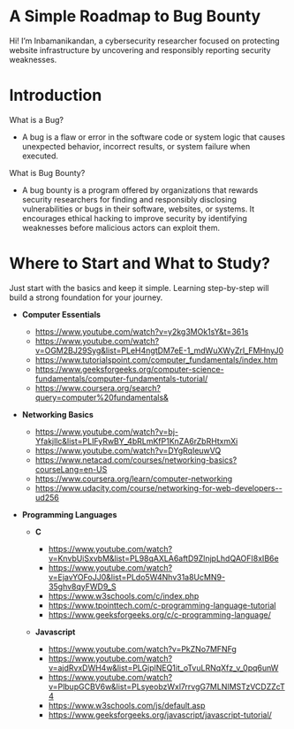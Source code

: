 # A Simple Roadmap to Bug Bounty
Hi! I’m Inbamanikandan, a cybersecurity researcher focused on protecting website infrastructure by uncovering and responsibly reporting security weaknesses.

# Introduction
What is a Bug?
- A bug is a flaw or error in the software code or system logic that causes unexpected behavior, incorrect results, or system failure when executed.

What is Bug Bounty?
- A bug bounty is a program offered by organizations that rewards security researchers for finding and responsibly disclosing vulnerabilities or bugs in their software, websites, or systems. It encourages ethical hacking to improve security by identifying weaknesses before malicious actors can exploit them.

# Where to Start and What to Study?
Just start with the basics and keep it simple. Learning step-by-step will build a strong foundation for your journey.

- **Computer Essentials**
  - https://www.youtube.com/watch?v=y2kg3MOk1sY&t=361s
  - https://www.youtube.com/watch?v=OGM2BJ29Syg&list=PLeH4ngtDM7eE-1_mdWuXWyZrI_FMHnyJ0
  - https://www.tutorialspoint.com/computer_fundamentals/index.htm
  - https://www.geeksforgeeks.org/computer-science-fundamentals/computer-fundamentals-tutorial/
  - https://www.coursera.org/search?query=computer%20fundamentals&

- **Networking Basics**
  - https://www.youtube.com/watch?v=bj-Yfakjllc&list=PLIFyRwBY_4bRLmKfP1KnZA6rZbRHtxmXi
  - https://www.youtube.com/watch?v=DYgRqIeuwVQ
  - https://www.netacad.com/courses/networking-basics?courseLang=en-US
  - https://www.coursera.org/learn/computer-networking
  - https://www.udacity.com/course/networking-for-web-developers--ud256
 
- **Programming Languages**
  - **C**
    - https://www.youtube.com/watch?v=KnvbUiSxvbM&list=PL98qAXLA6aftD9ZlnjpLhdQAOFI8xIB6e
    - https://www.youtube.com/watch?v=EjavYOFoJJ0&list=PLdo5W4Nhv31a8UcMN9-35ghv8qyFWD9_S
    - https://www.w3schools.com/c/index.php
    - https://www.tpointtech.com/c-programming-language-tutorial
    - https://www.geeksforgeeks.org/c/c-programming-language/

  - **Javascript**
    - https://www.youtube.com/watch?v=PkZNo7MFNFg
    - https://www.youtube.com/watch?v=ajdRvxDWH4w&list=PLGjplNEQ1it_oTvuLRNqXfz_v_0pq6unW
    - https://www.youtube.com/watch?v=PlbupGCBV6w&list=PLsyeobzWxl7rrvgG7MLNIMSTzVCDZZcT4
    - https://www.w3schools.com/js/default.asp
    - https://www.geeksforgeeks.org/javascript/javascript-tutorial/
